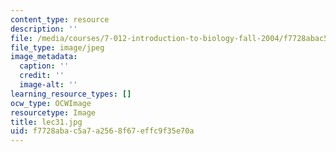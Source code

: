 ```yaml
---
content_type: resource
description: ''
file: /media/courses/7-012-introduction-to-biology-fall-2004/f7728abac5a7a2568f67effc9f35e70a_lec31.jpg
file_type: image/jpeg
image_metadata:
  caption: ''
  credit: ''
  image-alt: ''
learning_resource_types: []
ocw_type: OCWImage
resourcetype: Image
title: lec31.jpg
uid: f7728aba-c5a7-a256-8f67-effc9f35e70a
---
```

